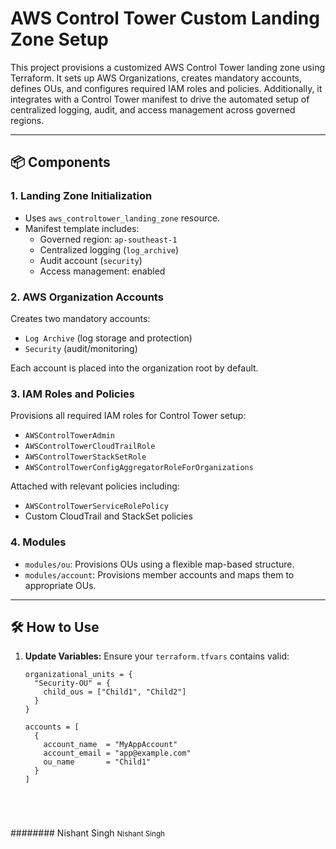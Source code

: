 # AWS Control Tower Custom Landing Zone Setup

This project provisions a customized AWS Control Tower landing zone using Terraform. It sets up AWS Organizations, creates mandatory accounts, defines OUs, and configures required IAM roles and policies. Additionally, it integrates with a Control Tower manifest to drive the automated setup of centralized logging, audit, and access management across governed regions.

---

## 📦 Components

### 1. **Landing Zone Initialization**
- Uses `aws_controltower_landing_zone` resource.
- Manifest template includes:
  - Governed region: `ap-southeast-1`
  - Centralized logging (`log_archive`)
  - Audit account (`security`)
  - Access management: enabled

### 2. **AWS Organization Accounts**
Creates two mandatory accounts:
- `Log Archive` (log storage and protection)
- `Security` (audit/monitoring)

Each account is placed into the organization root by default.

### 3. **IAM Roles and Policies**
Provisions all required IAM roles for Control Tower setup:
- `AWSControlTowerAdmin`
- `AWSControlTowerCloudTrailRole`
- `AWSControlTowerStackSetRole`
- `AWSControlTowerConfigAggregatorRoleForOrganizations`

Attached with relevant policies including:
- `AWSControlTowerServiceRolePolicy`
- Custom CloudTrail and StackSet policies

### 4. **Modules**
- `modules/ou`: Provisions OUs using a flexible map-based structure.
- `modules/account`: Provisions member accounts and maps them to appropriate OUs.

---

## 🛠️ How to Use

1. **Update Variables:**
   Ensure your `terraform.tfvars` contains valid:
   ```hcl
   organizational_units = {
     "Security-OU" = {
       child_ous = ["Child1", "Child2"]
     }
   }

   accounts = [
     {
       account_name  = "MyAppAccount"
       account_email = "app@example.com"
       ou_name       = "Child1"
     }
   ]





######## Nishant Singh
<small>Nishant Singh</small>


